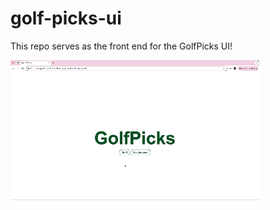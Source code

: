 # golf-picks-ui

This repo serves as the front end for the GolfPicks UI!

![GolfPicksDemo](images/leaderboard_demo.gif "Demo")
